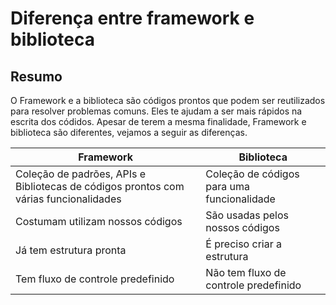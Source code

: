 # **Diferença entre framework e biblioteca**

## **Resumo**

O Framework e a biblioteca são códigos prontos que podem ser reutilizados para resolver problemas comuns. Eles te ajudam a ser mais rápidos na escrita dos códidos.
Apesar de terem a mesma finalidade, Framework e biblioteca são diferentes, vejamos a seguir as diferenças.

| Framework                                                                        | Biblioteca |
|------------------------------------------------------------------------------------|--------------|
|Coleção de padrões, APIs e Bibliotecas de códigos prontos com várias funcionalidades| Coleção de códigos para uma funcionalidade|
|Costumam utilizam nossos códigos | São usadas pelos nossos códigos |
|Já tem estrutura pronta |  É preciso criar a estrutura |
| Tem fluxo de controle predefinido | Não tem fluxo de controle predefinido|





